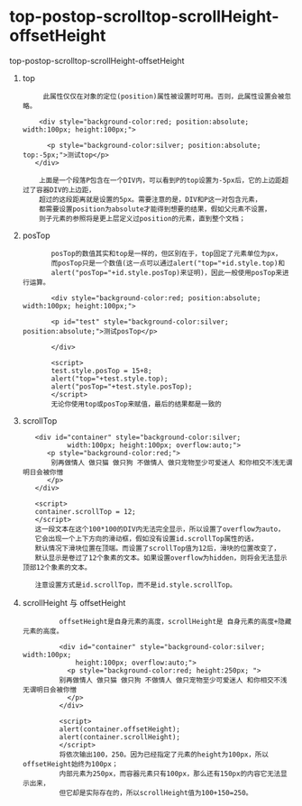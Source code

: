 # top-postop-scrolltop-scrollHeight-offsetHeight
top-postop-scrolltop-scrollHeight-offsetHeight


1. top


            此属性仅仅在对象的定位(position)属性被设置时可用。否则，此属性设置会被忽略。

           <div style="background-color:red; position:absolute; width:100px; height:100px;">

             <p style="background-color:silver; position:absolute; top:-5px;">测试top</p>
          </div>

           上面是一个段落P包含在一个DIV内，可以看到P的top设置为-5px后，它的上边距超过了容器DIV的上边距，
           超过的这段距离就是设置的5px。需要注意的是，DIV和P这一对包含元素，
           都需要设置position为absolute才能得到想要的结果，假如父元素不设置，
           则子元素的参照将是更上层定义过position的元素，直到整个文档；


2. posTop


              posTop的数值其实和top是一样的，但区别在于，top固定了元素单位为px，
              而posTop只是一个数值(这一点可以通过alert("top="+id.style.top)和
              alert("posTop="+id.style.posTop)来证明)，因此一般使用posTop来进行运算。

              <div style="background-color:red; position:absolute; width:100px; height:100px;">

              <p id="test" style="background-color:silver; position:absolute;">测试posTop</p>

              </div>

              <script>
              test.style.posTop = 15+8;
              alert("top="+test.style.top);
              alert("posTop="+test.style.posTop);
              </script>
              无论你使用top或posTop来赋值，最后的结果都是一致的





3. scrollTop

          <div id="container" style="background-color:silver;
                  width:100px; height:100px; overflow:auto;">    
             <p style="background-color:red;">
              别再做情人 做只猫 做只狗 不做情人 做只宠物至少可爱迷人 和你相交不浅无谓明日会被你憎
             </p>
          </div>

          <script>
          container.scrollTop = 12;
          </script>
          这一段文本在这个100*100的DIV内无法完全显示，所以设置了overflow为auto，
          它会出现一个上下方向的滑动框，假如没有设置id.scrollTop属性的话，
          默认情况下滑块位置在顶端。而设置了scrollTop值为12后，滑块的位置改变了，
          默认显示是卷过了12个象素的文本。如果设置overflow为hidden，则将会无法显示顶部12个象素的文本。

          注意设置方式是id.scrollTop，而不是id.style.scrollTop。



4. scrollHeight 与 offsetHeight


                offsetHeight是自身元素的高度，scrollHeight是 自身元素的高度+隐藏元素的高度。

                <div id="container" style="background-color:silver; width:100px; 
                    height:100px; overflow:auto;">
                  <p style="background-color:red; height:250px; ">
                别再做情人 做只猫 做只狗 不做情人 做只宠物至少可爱迷人 和你相交不浅无谓明日会被你憎
                  </p>
                </div>

                <script>
                alert(container.offsetHeight);
                alert(container.scrollHeight);
                </script>
                将依次输出100，250。因为已经指定了元素的height为100px，所以offsetHeight始终为100px；
                内部元素为250px，而容器元素只有100px，那么还有150px的内容它无法显示出来，
                但它却是实际存在的，所以scrollHeight值为100+150=250。









